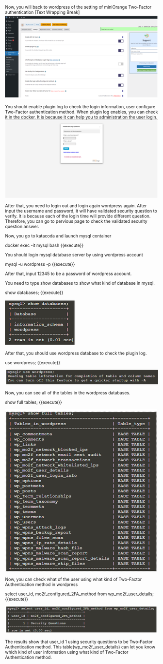 Now, you will back to wordpress of the setting of miniOrange Two-Factor authentication
[Text Wrapping Break]
![Step29](./assets/29.png)

You should enable plugin log to check the login information, user configure Two-Factor authentication method. When plugin log enables, you can check it in the docker. It is because it can help you to administration the user login. 
![Step30](./assets/30.png)

After that, you need to login out and login again wordpress again. After input the username and password, it will have validated security question to verify. It is because each of the login time will provide different question. Therefore, you can go to pervious page to check the validated security question answer. 

Now, you go to katacoda and launch mysql container 

docker exec -it mysql bash {{execute}}

You should login mysql database server by using wordpress account 

mysql -u wordpress -p {{execute}}

After that, input 12345 to be a password of  wordpress account.

You need to type show databases to show what kind of database in mysql.

show databases; {{execute}}

![Step31](./assets/31.png)

After that, you should use wordpress database to check the plugin log. 

use wordpress; {{execute}}

![Step32](./assets/32.png)

Now, you can see all of the tables in the wordpress databases.

show full tables; {{execute}}

![Step33](./assets/33.png)

Now, you can check what of the user using what kind of Two-Factor Authentication method in wordpress

select user_id, mo2f_configured_2FA_method from wp_mo2f_user_details; {{execute}}

![Step34](./assets/34.png)

The results show that user_id 1 using security questions to be Two-Factor Authentication method. This table(wp_mo2f_user_details) can let you know which kind of user information using what kind of Two-Factor Authentication method. 


